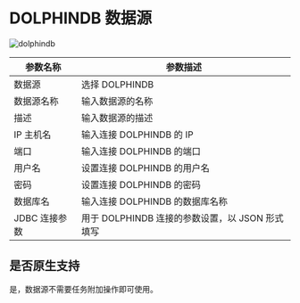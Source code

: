 # DOLPHINDB 数据源

![dolphindb](../../../../img/new_ui/dev/datasource/dolphindb.png)

| **参数名称**  |             **参数描述**             |
|-----------|----------------------------------|
| 数据源       | 选择 DOLPHINDB                     |
| 数据源名称     | 输入数据源的名称                         |
| 描述        | 输入数据源的描述                         |
| IP 主机名    | 输入连接 DOLPHINDB 的 IP              |
| 端口        | 输入连接 DOLPHINDB 的端口               |
| 用户名       | 设置连接 DOLPHINDB 的用户名              |
| 密码        | 设置连接 DOLPHINDB 的密码               |
| 数据库名      | 输入连接 DOLPHINDB 的数据库名称            |
| JDBC 连接参数 | 用于 DOLPHINDB 连接的参数设置，以 JSON 形式填写 |

## 是否原生支持

是，数据源不需要任务附加操作即可使用。
